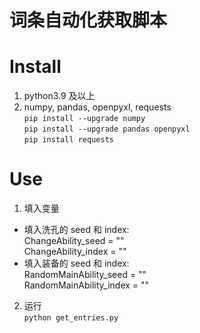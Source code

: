 # 词条自动化获取脚本

# Install
1. python3.9 及以上
2. numpy, pandas, openpyxl, requests  
`pip install --upgrade numpy`  
`pip install --upgrade pandas openpyxl`  
`pip install requests`

# Use
1. 填入变量
* 填入洗孔的 seed 和 index:  
ChangeAbility_seed = ""  
ChangeAbility_index = ""  
* 填入装备的 seed 和 index:  
RandomMainAbility_seed = ""  
RandomMainAbility_index = ""  
2. 运行  
`python get_entries.py`
